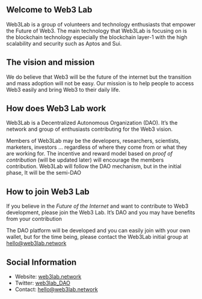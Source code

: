 ## Welcome to Web3 Lab

Web3Lab is a group of volunteers and technology enthusiasts that empower the Future of Web3. The main technology that Web3Lab is focusing on is the blockchain technology especially the blockchain layer-1 with the high scalability and security such as Aptos and Sui.

## The vision and mission

We do believe that Web3 will be the future of the internet but the transition and mass adoption will not be easy. Our mission is to help people to access Web3 easily and bring Web3 to their daily life.

## How does Web3 Lab work

Web3Lab is a Decentralized Autonomous Organization (DAO). It’s the network and group of enthusiasts contributing for the Web3 vision. 

Members of Web3Lab may be the developers, researchers, scientists, marketers, investors … regardless of where they come from or what they are working for. The incentive and reward model based on *proof of contribution* (will be updated later) will encourage the members contribution.
Web3Lab will follow the DAO mechanism, but in the initial phase, It will be the semi-DAO

## How to join Web3 Lab

If you believe in the *Future of the Internet* and want to contribute to Web3 development, please join the Web3 Lab. It’s DAO and you may have benefits from your contribution

The DAO platform will be developed and you can easily join with your own wallet, but for the time being, please contact the Web3Lab initial group at hello@web3lab.network

## Social Information 

- Website: [web3lab.network](https://web3lab.network)
- Twitter: [web3lab_DAO](https://twitter.com/web3lab_DAO)
- Contact: hello@web3lab.network



